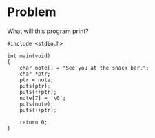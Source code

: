 # Problem
What will this program print?
```
#include <stdio.h> 

int main(void)
{
    char note[] = "See you at the snack bar."; 
    char *ptr;
    ptr = note; 
    puts(ptr); 
    puts(++ptr); 
    note[7] = '\0'; 
    puts(note); 
    puts(++ptr); 
    
    return 0;
}
```